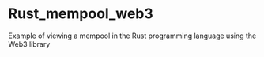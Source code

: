 # Rust_mempool_web3

Example of viewing a mempool in the Rust programming language using the Web3 library
